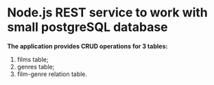 # Node.js REST service to work with small postgreSQL database

**The application provides CRUD operations for 3 tables:**

1.  films table;
2.  genres table;
3.  film-genre relation table.